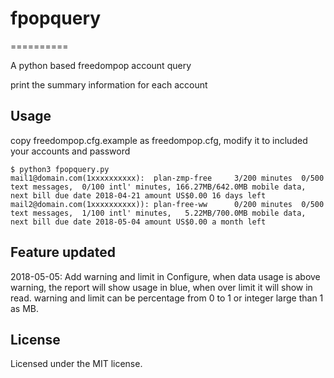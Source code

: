 # fpopquery
==========

A python based freedompop account query

print the summary information for each account

## Usage
copy freedompop.cfg.example as freedompop.cfg, modify it to included your accounts and password

```
$ python3 fpopquery.py
mail1@domain.com(1xxxxxxxxxx):	plan-zmp-free	  3/200 minutes  0/500 text messages,  0/100 intl' minutes, 166.27MB/642.0MB mobile data, next bill due date 2018-04-21 amount US$0.00 16 days left
mail2@domain.com(1xxxxxxxxxx)):	plan-free-ww	  0/200 minutes  0/500 text messages,  1/100 intl' minutes,   5.22MB/700.0MB mobile data, next bill due date 2018-05-04 amount US$0.00 a month left

```

## Feature updated
2018-05-05: Add warning and limit in Configure, when data usage is above warning, the report will show usage in blue, when over limit it will show in read. warning and limit can be percentage from 0 to 1 or integer large than 1 as MB.

## License
Licensed under the MIT license.
